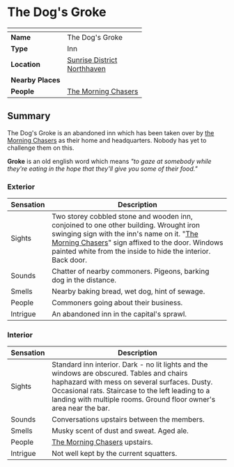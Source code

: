 # The Dog's Groke

| []() | |
| --- | --- |
| **Name** | The Dog's Groke |
| **Type** | Inn |
| **Location** | [Sunrise District](../../settlements/districts/sunrise-district.md)<br>[Northhaven](../../settlements/cities/northhaven.md) |
| **Nearby Places** | |
| **People** | [The Morning Chasers](../../../organisations/the-morning-chasers.md) |

## Summary

The Dog's Groke is an abandoned inn which has been taken over by [the Morning Chasers](../../../organisations/the-morning-chasers.md) as their home and headquarters. Nobody has yet to challenge them on this.

**Groke** is an old english word which means *"to gaze at somebody while they're eating in the hope that they'll give you some of their food."*

### Exterior

| Sensation | Description |
| ---- | --- |
| Sights | Two storey cobbled stone and wooden inn, conjoined to one other building. Wrought iron swinging sign with the inn's name on it. "[The Morning Chasers](../../../organisations/the-morning-chasers.md)" sign affixed to the door. Windows painted white from the inside to hide the interior. Back door. |
| Sounds | Chatter of nearby commoners. Pigeons, barking dog in the distance. |
| Smells | Nearby baking bread, wet dog, hint of sewage. |
| People | Commoners going about their business. |
| Intrigue | An abandoned inn in the capital's sprawl. |

### Interior

| Sensation | Description |
| ---- | --- |
| Sights | Standard inn interior. Dark - no lit lights and the windows are obscured. Tables and chairs haphazard with mess on several surfaces. Dusty. Occasional rats. Staircase to the left leading to a landing with multiple rooms. Ground floor owner's area near the bar. |
| Sounds | Conversations upstairs between the members. |
| Smells | Musky scent of dust and sweat. Aged ale. |
| People | [The Morning Chasers](../../../organisations/the-morning-chasers.md) upstairs. |
| Intrigue | Not well kept by the current squatters. |
